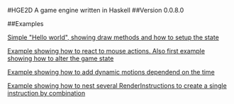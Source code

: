 #HGE2D
A game engine written in Haskell
##Version 0.0.8.0

##Examples

[Simple "Hello world", showing draw methods and how to setup the state](src/examples/Example1.hs)  
  
[Example showing how to react to mouse actions. Also first example showing how to alter the game state](src/examples/Example2.hs)  
  
[Example showing how to add dynamic motions dependend on the time](src/examples/Example3.hs)  
  
[Example showing how to nest several RenderInstructions to create a single instruction by combination](src/examples/Example4.hs)
